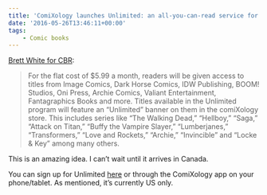 ```yaml
---
title: 'ComiXology launches Unlimited: an all-you-can-read service for comics'
date: '2016-05-26T13:46:11+00:00'
tags:
    - Comic books
---
```


[Brett White for CBR](https://www.cbr.com/new-comixology-unlimited-service-lets-you-read-as-much-as-you-want/):

> For the flat cost of $5.99 a month, readers will be given access to titles from Image Comics, Dark Horse Comics, IDW Publishing, BOOM! Studios, Oni Press, Archie Comics, Valiant Entertainment, Fantagraphics Books and more. Titles available in the Unlimited program will feature an “Unlimited” banner on them in the comiXology store. This includes series like “The Walking Dead,” “Hellboy,” “Saga,” “Attack on Titan,” “Buffy the Vampire Slayer,” “Lumberjanes,” “Transformers,” “Love and Rockets,” “Archie,” “Invincible” and “Locke &amp; Key” among many others.

This is an amazing idea. I can’t wait until it arrives in Canada.

You can sign up for Unlimited [here](https://www.comixology.com/unlimited) or through the ComiXology app on your phone/tablet. As mentioned, it’s currently US only.